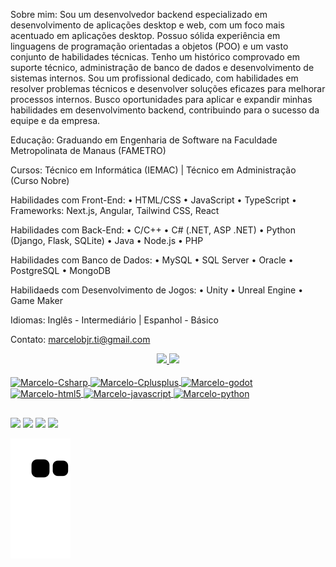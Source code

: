 Sobre mim: Sou um desenvolvedor backend especializado em desenvolvimento de aplicações desktop e web, com um foco mais acentuado em aplicações desktop. Possuo sólida experiência em linguagens de programação orientadas a objetos (POO) e um vasto conjunto de habilidades técnicas. Tenho um histórico comprovado em suporte técnico, administração de banco de dados e desenvolvimento de sistemas internos. Sou um profissional dedicado, com habilidades em resolver problemas técnicos e desenvolver soluções eficazes para melhorar processos internos. Busco oportunidades para aplicar e expandir minhas habilidades em desenvolvimento backend, contribuindo para o sucesso da equipe e da empresa.

Educação: Graduando em Engenharia de Software na Faculdade Metropolinata de Manaus (FAMETRO)

Cursos: Técnico em Informática (IEMAC) | Técnico em Administração (Curso Nobre)

Habilidades com Front-End:
• HTML/CSS
• JavaScript
• TypeScript
• Frameworks: Next.js, Angular, Tailwind CSS, React

Habilidades com Back-End:
• C/C++
• C# (.NET, ASP .NET)
• Python (Django, Flask, SQLite)
• Java
• Node.js
• PHP

Habilidades com Banco de Dados:
• MySQL
• SQL Server
• Oracle
• PostgreSQL
• MongoDB

Habilidaeds com Desenvolvimento de Jogos:
• Unity
• Unreal Engine
• Game Maker

Idiomas: Inglês - Intermediário | Espanhol - Básico

Contato: marcelobjr.ti@gmail.com

<div align="center">
  <a href="https://github.com/Marcelojr29">
  <img height="150em" src="https://github-readme-stats.vercel.app/api?username=Marcelojr29&show_icons=true&theme=dark&include_all_commits=true&count_private=true"/>
  <img height="150em" src="https://github-readme-stats.vercel.app/api/top-langs/?username=Marcelojr29&layout=compact&langs_count=7&theme=dark"/>
</div>
  
<div style="display: inline_block"><br>
  <img align="center" alt="Marcelo-Csharp" height="30" width="40" src="https://cdn.jsdelivr.net/gh/devicons/devicon/icons/csharp/csharp-original.svg" />
  <img align="center" alt="Marcelo-Cplusplus" height="30" width="40" src="https://cdn.jsdelivr.net/gh/devicons/devicon/icons/cplusplus/cplusplus-original.svg" />
  <img align="center" alt="Marcelo-godot" height="30" width="40" src="https://cdn.jsdelivr.net/gh/devicons/devicon/icons/godot/godot-original-wordmark.svg" />
  <img align="center" alt="Marcelo-html5" height="30" width="40" src="https://cdn.jsdelivr.net/gh/devicons/devicon/icons/html5/html5-original-wordmark.svg" />
  <img align="center" alt="Marcelo-javascript" height="30" width="40" src="https://cdn.jsdelivr.net/gh/devicons/devicon/icons/javascript/javascript-original.svg" />
  <img align="center" alt="Marcelo-python" height="30" width="40" src="https://cdn.jsdelivr.net/gh/devicons/devicon/icons/python/python-original.svg" />
</div>
  
  ##
  
<div>
<a href="https://www.youtube.com/channel/UCgAC_0lhnm7kjU1hiawUu3g" target="_blank"><img src="https://img.shields.io/badge/YouTube-FF0000?style=for-the-badge&logo=youtube&logoColor=white" target="_blank"></a>
  <a href="https://www.instagram.com/borgesjr_20/" target="_blank"><img src="https://img.shields.io/badge/-Instagram-%23E4405F?style=for-the-badge&logo=instagram&logoColor=white" target="_blank"></a>
  <a href="https://www.twitch.tv/marceloborgesjr20" target="_blank"><img src="https://img.shields.io/badge/Twitch-9146FF?style=for-the-badge&logo=twitch&logoColor=white" target="_blank"></a>
  <a href = "mailto:contatoramarcelojr2904@gmail.com"><img src="https://img.shields.io/badge/-Gmail-%23333?style=for-the-badge&logo=gmail&logoColor=white" target="_blank"></a>
  
   ![Snake animation](https://github.com/rafaballerini/rafaballerini/blob/output/github-contribution-grid-snake.svg)
</div>
